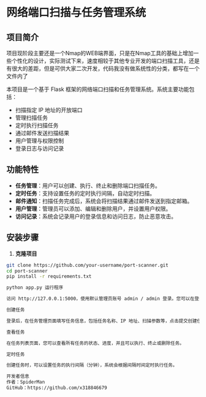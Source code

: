 # 网络端口扫描与任务管理系统

## 项目简介
项目现阶段主要还是一个Nmap的WEB端界面，只是在Nmap工具的基础上增加一些个性化的设计，实际测试下来，速度相较于其他专业开发的端口扫描工具，还是有很大的差距，但是可供大家二次开发，代码我没有做系统性的分类，都写在一个文件内了

本项目是一个基于 Flask 框架的网络端口扫描和任务管理系统。系统主要功能包括：
- 扫描指定 IP 地址的开放端口
- 管理扫描任务
- 定时执行扫描任务
- 通过邮件发送扫描结果
- 用户管理与权限控制
- 登录日志与访问记录

## 功能特性

- **任务管理**：用户可以创建、执行、终止和删除端口扫描任务。
- **定时任务**：支持设置任务的定时执行间隔，自动定时扫描。
- **邮件通知**：扫描任务完成后，系统会将扫描结果通过邮件发送到指定邮箱。
- **用户管理**：管理员可以添加、编辑和删除用户，并设置用户权限。
- **访问记录**：系统会记录用户的登录信息和访问日志，防止恶意攻击。

## 安装步骤

1. **克隆项目**

```bash
git clone https://github.com/your-username/port-scanner.git
cd port-scanner
pip install -r requirements.txt

python app.py 运行程序

访问 http://127.0.0.1:5000，使用默认管理员账号 admin / admin 登录。您可以在登录后创建新的用户。

创建任务

登录后，在任务管理页面填写任务信息，包括任务名称、IP 地址、扫描参数等，点击提交创建任务。

查看任务

在任务列表页面，您可以查看所有任务的状态、进度，并且可以执行、终止或删除任务。

定时任务

创建任务时，可以设置任务的执行间隔（分钟），系统会根据间隔时间定时执行任务。

开发者信息
作者：SpiderMan
GitHub：https://github.com/x318846679
